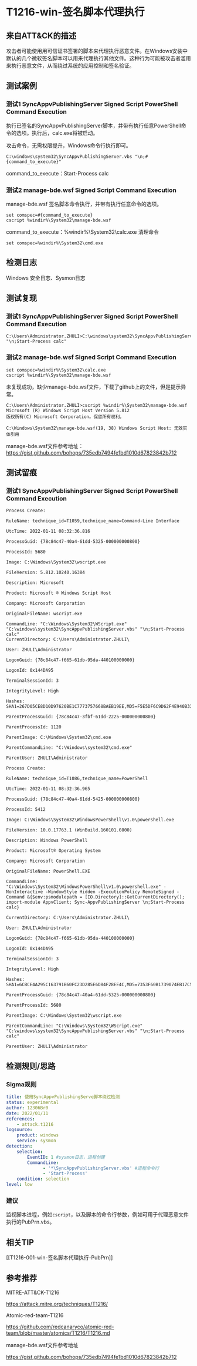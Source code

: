 # T1216-win-签名脚本代理执行

## 来自ATT&CK的描述
攻击者可能使用用可信证书签署的脚本来代理执行恶意文件。在Windows安装中默认的几个微软签名脚本可以用来代理执行其他文件。这种行为可能被攻击者滥用来执行恶意文件，从而绕过系统的应用控制和签名验证。

## 测试案例

### 测试1 SyncAppvPublishingServer Signed Script PowerShell Command Execution
执行已签名的SyncAppvPublishingServer脚本，并带有执行任意PowerShell命令的选项。执行后，calc.exe将被启动。

攻击命令，无需权限提升，Windows命令行执行即可。
```
C:\windows\system32\SyncAppvPublishingServer.vbs "\n;#{command_to_execute}"
```

command_to_execute：Start-Process calc

### 测试2 manage-bde.wsf Signed Script Command Execution
manage-bde.wsf 签名脚本命令执行，并带有执行任意命令的选项。

```
set comspec=#{command_to_execute}
cscript %windir%\System32\manage-bde.wsf
```
command_to_execute：%windir%\System32\calc.exe
清理命令
```
set comspec=%windir%\System32\cmd.exe
```

## 检测日志

Windows 安全日志、Sysmon日志

## 测试复现
### 测试1 SyncAppvPublishingServer Signed Script PowerShell Command Execution
```
C:\Users\Administrator.ZHULI>C:\windows\system32\SyncAppvPublishingServer.vbs "\n;Start-Process calc"
```

### 测试2 manage-bde.wsf Signed Script Command Execution
```
set comspec=%windir%\System32\calc.exe
cscript %windir%\System32\manage-bde.wsf
```
未复现成功，缺少manage-bde.wsf文件，下载了github上的文件，但是提示异常。
```
C:\Users\Administrator.ZHULI>cscript %windir%\System32\manage-bde.wsf
Microsoft (R) Windows Script Host Version 5.812
版权所有(C) Microsoft Corporation。保留所有权利。

C:\Windows\System32\manage-bde.wsf(19, 38) Windows Script Host: 无效实体引用
```
manage-bde.wsf文件参考地址：<https://gist.github.com/bohops/735edb7494fe1bd1010d67823842b712>

## 测试留痕
### 测试1 SyncAppvPublishingServer Signed Script PowerShell Command Execution
```      
Process Create:

RuleName: technique_id=T1059,technique_name=Command-Line Interface

UtcTime: 2022-01-11 08:32:36.816

ProcessGuid: {78c84c47-40a4-61dd-5325-000000000800}

ProcessId: 5680

Image: C:\Windows\System32\wscript.exe

FileVersion: 5.812.10240.16384

Description: Microsoft 

Product: Microsoft ® Windows Script Host

Company: Microsoft Corporation

OriginalFileName: wscript.exe

CommandLine: "C:\Windows\System32\WScript.exe" "C:\windows\system32\SyncAppvPublishingServer.vbs" "\n;Start-Process calc"
CurrentDirectory: C:\Users\Administrator.ZHULI\

User: ZHULI\Administrator

LogonGuid: {78c84c47-f665-61db-95da-440100000000}

LogonId: 0x144DA95

TerminalSessionId: 3

IntegrityLevel: High

Hashes: SHA1=267D05CE8D10D97620BE1C7773757668BAEB19EE,MD5=F5E5DF6C9D62F4E940B334954A2046FC,SHA256=47CACD60D91441137D055184614B1A418C0457992977857A76CA05C75BBC1B56,IMPHASH=0F71D5F6F4CBB935CE1B09754102419C

ParentProcessGuid: {78c84c47-3fbf-61dd-2225-000000000800}

ParentProcessId: 1120

ParentImage: C:\Windows\System32\cmd.exe

ParentCommandLine: "C:\Windows\system32\cmd.exe" 

ParentUser: ZHULI\Administrator
```

```
Process Create:

RuleName: technique_id=T1086,technique_name=PowerShell

UtcTime: 2022-01-11 08:32:36.965

ProcessGuid: {78c84c47-40a4-61dd-5425-000000000800}

ProcessId: 5412

Image: C:\Windows\System32\WindowsPowerShell\v1.0\powershell.exe

FileVersion: 10.0.17763.1 (WinBuild.160101.0800)

Description: Windows PowerShell

Product: Microsoft® Operating System

Company: Microsoft Corporation

OriginalFileName: PowerShell.EXE

CommandLine: "C:\Windows\System32\WindowsPowerShell\v1.0\powershell.exe" -NonInteractive -WindowStyle Hidden -ExecutionPolicy RemoteSigned -Command &{$env:psmodulepath = [IO.Directory]::GetCurrentDirectory(); import-module AppvClient; Sync-AppvPublishingServer \n;Start-Process calc}

CurrentDirectory: C:\Users\Administrator.ZHULI\

User: ZHULI\Administrator

LogonGuid: {78c84c47-f665-61db-95da-440100000000}

LogonId: 0x144DA95

TerminalSessionId: 3

IntegrityLevel: High

Hashes: SHA1=6CBCE4A295C163791B60FC23D285E6D84F28EE4C,MD5=7353F60B1739074EB17C5F4DDDEFE239,SHA256=DE96A6E69944335375DC1AC238336066889D9FFC7D73628EF4FE1B1B160AB32C,IMPHASH=741776AACCFC5B71FF59832DCDCACE0F

ParentProcessGuid: {78c84c47-40a4-61dd-5325-000000000800}

ParentProcessId: 5680

ParentImage: C:\Windows\System32\wscript.exe

ParentCommandLine: "C:\Windows\System32\WScript.exe" "C:\windows\system32\SyncAppvPublishingServer.vbs" "\n;Start-Process calc"

ParentUser: ZHULI\Administrator
```
## 检测规则/思路

### Sigma规则

```yml
title: 使用SyncAppvPublishingServe脚本绕过检测
status: experimental
author: 12306Br0
date: 2022/01/11
references:
    - attack.t1216
logsource:
    product: windows
    service: sysmon
detection:
    selection:
        EventID: 1 #sysmon日志，进程创建
		CommandLine: 
		      - '*\SyncAppvPublishingServer.vbs' #进程命令行
			  - 'Start-Process'
    condition: selection
level: low
```

### 建议

监视脚本进程，例如`cscript`，以及脚本的命令行参数，例如可用于代理恶意文件执行的PubPrn.vbs。

## 相关TIP
[[T1216-001-win-签名脚本代理执行-PubPrn]]

## 参考推荐

MITRE-ATT&CK-T1216

<https://attack.mitre.org/techniques/T1216/>

Atomic-red-team-T1216

<https://github.com/redcanaryco/atomic-red-team/blob/master/atomics/T1216/T1216.md>

manage-bde.wsf文件参考地址

<https://gist.github.com/bohops/735edb7494fe1bd1010d67823842b712>